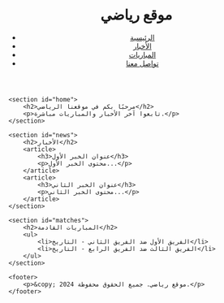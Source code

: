 <!DOCTYPE html>
<html lang="ar">
<head>
    <meta charset="UTF-8">
    <meta name="viewport" content="width=device-width, initial-scale=1.0">
    <title>موقع رياضي</title>
    <link rel="stylesheet" href="styles.css">
</head>
<body>
    <header>
        <h1>موقع رياضي</h1>
        <nav>
            <ul>
                <li><a href="#home">الرئيسية</a></li>
                <li><a href="#news">الأخبار</a></li>
                <li><a href="#matches">المباريات</a></li>
                <li><a href="#contact">تواصل معنا</a></li>
            </ul>
        </nav>
    </header>

    <section id="home">
        <h2>مرحبًا بكم في موقعنا الرياضي</h2>
        <p>تابعوا آخر الأخبار والمباريات مباشرة.</p>
    </section>

    <section id="news">
        <h2>الأخبار</h2>
        <article>
            <h3>عنوان الخبر الأول</h3>
            <p>محتوى الخبر الأول...</p>
        </article>
        <article>
            <h3>عنوان الخبر الثاني</h3>
            <p>محتوى الخبر الثاني...</p>
        </article>
    </section>

    <section id="matches">
        <h2>المباريات القادمة</h2>
        <ul>
            <li>الفريق الأول ضد الفريق الثاني - التاريخ</li>
            <li>الفريق الثالث ضد الفريق الرابع - التاريخ</li>
        </ul>
    </section>

    <footer>
        <p>&copy; 2024 موقع رياضي. جميع الحقوق محفوظة.</p>
    </footer>
</body>
</html>
